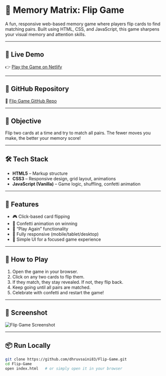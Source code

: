 # 🧠 Memory Matrix: Flip Game

A fun, responsive web-based memory game where players flip cards to find matching pairs. Built using HTML, CSS, and JavaScript, this game sharpens your visual memory and attention skills.

---

## 🔗 Live Demo

👉 [Play the Game on Netlify](https://eflipgame.netlify.app/)

---

## 📂 GitHub Repository

🔧 [Flip Game GitHub Repo](https://github.com/dhruvsaini83/Flip-Game)

---

## 🎯 Objective

Flip two cards at a time and try to match all pairs. The fewer moves you make, the better your memory score!

---

## 🛠️ Tech Stack

- **HTML5** – Markup structure  
- **CSS3** – Responsive design, grid layout, animations  
- **JavaScript (Vanilla)** – Game logic, shuffling, confetti animation  

---

## 🚀 Features

- 🎮 Click-based card flipping  
- 🎉 Confetti animation on winning  
- 🔁 “Play Again” functionality  
- 📱 Fully responsive (mobile/tablet/desktop)  
- 🧠 Simple UI for a focused game experience  

---

## 🧩 How to Play

1. Open the game in your browser.  
2. Click on any two cards to flip them.  
3. If they match, they stay revealed. If not, they flip back.  
4. Keep going until all pairs are matched.  
5. Celebrate with confetti and restart the game!

---
## 📸 Screenshot

![Flip Game Screenshot](screenshot.png)

---

## 📦 Run Locally

```bash
git clone https://github.com/dhruvsaini83/Flip-Game.git
cd Flip-Game
open index.html   # or simply open it in your browser
